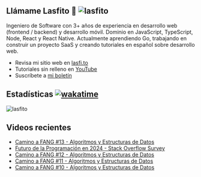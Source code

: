 
## Llámame Lasfito 👋 <img src="https://komarev.com/ghpvc/?username=lasfito&label=Profile%20views&color=0e75b6&style=flat" alt="lasfito" /> 

Ingeniero de Software con 3+ años de experiencia en desarrollo web (frontend / backend) y desarrollo móvil. Dominio en JavaScript, TypeScript, Node, React y React Native. Actualmente aprendiendo Go, trabajando en construir un proyecto SaaS y creando tutoriales en español sobre desarrollo web.

  - Revisa mi sitio web en [lasfi.to](https://lasfi.to)
  - Tutoriales sin relleno en [YouTube](https://www.youtube.com/channel/UCwfeUZwjfNsIFqFURiqkLSw)
  - Suscríbete a <a href="http://lasfi.to/1-2-3/"  target="_blank"> mi boletín </a>
   

## Estadísticas [![wakatime](https://wakatime.com/badge/user/5f64052e-88c6-4b16-a87a-e9f52142e69a.svg)](https://wakatime.com/@5f64052e-88c6-4b16-a87a-e9f52142e69a)


<img align="center" src="https://github-readme-stats.vercel.app/api/top-langs?username=lasfito&show_icons=true&locale=es&layout=compact&langs_count=4&theme=nord&custom_title=Stack+según+GitHub" alt="lasfito" /> 

## Videos recientes
<!-- BLOG-POST-LIST:START -->
- [Camino a FANG #13 - Algoritmos y Estructuras de Datos](https://www.youtube.com/watch?v=-7fHEIk_nBA)
- [Futuro de la Programación en 2024 - Stack Overflow Survey](https://www.youtube.com/watch?v=YiRGXuBZHoc)
- [Camino a FANG #12 - Algoritmos y Estructuras de Datos](https://www.youtube.com/watch?v=JvhpVhbGevc)
- [Camino a FANG #11 - Algoritmos y Estructuras de Datos](https://www.youtube.com/watch?v=IapzEHQ067E)
- [Camino a FANG #10 - Algoritmos y Estructuras de Datos](https://www.youtube.com/watch?v=vUp4DUeSGHo)
<!-- BLOG-POST-LIST:END -->











  
